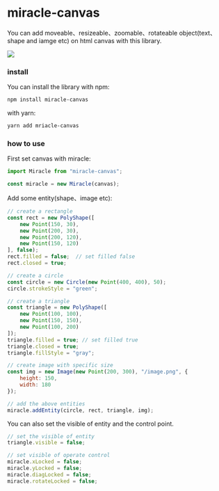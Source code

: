 # miracle-canvas
You can add moveable、resizeable、zoomable、rotateable object(text、shape and iamge etc) on html canvas with this library.

![](https://cdn.jsdelivr.net/gh/pengfeiw/personal-image-cdn@1.0.0/image/1.gif)

### install
You can install the library with npm:
```bash
npm install miracle-canvas
```
with yarn:
```bash
yarn add mriacle-canvas
```

### how to use
First set canvas with miracle:
```javascript
import Miracle from "miracle-canvas";

const miracle = new Miracle(canvas);
```

Add some entity(shape、image etc):
```javascript
// create a rectangle
const rect = new PolyShape([
    new Point(150, 30),
    new Point(200, 30),
    new Point(200, 120),
    new Point(150, 120)
], false);
rect.filled = false;  // set filled false
rect.closed = true;

// create a circle
const circle = new Circle(new Point(400, 400), 50);
circle.strokeStyle = "green";

// create a triangle
const triangle = new PolyShape([
    new Point(100, 100),
    new Point(150, 150),
    new Point(100, 200)
]);
triangle.filled = true; // set filled true
triangle.closed = true;
triangle.fillStyle = "gray";

// create image with specific size
const img = new Image(new Point(200, 300), "/image.png", {
    height: 150,
    width: 180
});

// add the above entities
miracle.addEntity(circle, rect, triangle, img);
```

You can also set the visible of entity and the control point.
```javascript
// set the visible of entity
triangle.visible = false;

// set visible of operate control 
miracle.xLocked = false;
miracle.yLocked = false;
miracle.diagLocked = false;
miracle.rotateLocked = false;
```
